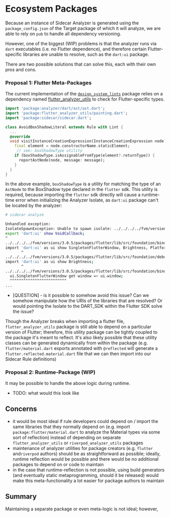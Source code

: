 
# Ecosystem Packages

Because an instance of Sidecar Analyzer is generated using the ```package_config.json``` of the Target package of which it will analyze, we are able to rely on ```pub``` to handle all dependency versioning. 

However, one of the biggest (WIP) problems is that the analyzer runs via ```dart``` executables (i.e. no Flutter dependence), and therefore certain Flutter-specific libraries are unable to resolve, such as the ```dart:ui``` package.

There are two possible solutions that can solve this, each with their own pros and cons. 

### Proposal 1: Flutter Meta-Packages

The current implementation of the [```design_system_lints```](https://pub.dev/packages/design_system_lints) package relies on a dependency named [flutter_analyzer_utils](https://pub.dev/packages/flutter_analyzer_utils) to check for Flutter-specific types.

```dart
import 'package:analyzer/dart/ast/ast.dart';
import 'package:flutter_analyzer_utils/painting.dart';
import 'package:sidecar/sidecar.dart';

class AvoidBoxShadowLiteral extends Rule with Lint {
  ...
  @override
  void visitInstanceCreationExpression(InstanceCreationExpression node) {
    final element = node.constructorName.staticElement;
     // see: boxShadowType utility
    if (boxShadowType.isAssignableFromType(element?.returnType)) {
      reportAstNode(node, message: message);
    }
  }
}

```

In the above example, ```boxShadowType``` is a utility for matching the type of an ```AstNode``` to the BoxShadow type declared in the ```flutter``` sdk. This utility is required, because importing the ```flutter``` sdk directly will cause a runtime-time error when initializing the Analyzer Isolate, as ```dart:ui``` package can't be located by the analyzer:

```sh
# sidecar analyze

Unhandled exception:
IsolateSpawnException: Unable to spawn isolate: ../../../../fvm/versions/3.0.5/packages/flutter/lib/src/foundation/basic_types.dart:9:1: Error: Not found: 'dart:ui'
export 'dart:ui' show VoidCallback;
^
../../../../fvm/versions/3.0.5/packages/flutter/lib/src/foundation/binding.dart:8:8: Error: Not found: 'dart:ui'
import 'dart:ui' as ui show SingletonFlutterWindow, Brightness, PlatformDispatcher, window;
       ^
../../../../fvm/versions/3.0.5/packages/flutter/lib/src/foundation/debug.dart:5:8: Error: Not found: 'dart:ui'
import 'dart:ui' as ui show Brightness;
       ^
../../../../fvm/versions/3.0.5/packages/flutter/lib/src/foundation/binding.dart:196:3: Error: Type 'ui.SingletonFlutterWindow' not found.
  ui.SingletonFlutterWindow get window => ui.window;
  ^^^^^^^^^^^^^^^^^^^^^^^^^
...
```

- [QUESTION] - is it possible to somehow avoid this issue? Can we somehow manipulate how the URIs of the libraries that are resolved? Or would pointing the Isolate to the DART_SDK within the Flutter SDK solve the issue?

Though the Analyzer breaks when importing a flutter file, ```flutter_analyzer_utils``` package is still able to depend on a particular version of Flutter; therefore, this utility package can be tightly coupled to the package it's meant to reflect. It's also likely possible that these utility classes can be generated dynamically from within the package (e.g. ```flutter/material.dart``` exports annotated with ```@reflected``` will generate a ```flutter.reflected.material.dart``` file that we can then import into our Sidecar Rule definitions)


### Proposal 2: Runtime-Package (WIP)

It may be possible to handle the above logic during runtime.

- TODO: what would this look like

## Concerns

- it would be most ideal if rule developers could depend on / import the same libraries that they normally depend on (e.g. import ```package:flutter/material.dart``` to analyze the Material types via some sort of reflection) instead of depending on separate ```flutter_analyzer_utils```  or ```riverpod_analyzer_utils``` packages
- maintenance of analyzer utilities for package creators (e.g. ```flutter``` and```riverpod``` authors) should be as straightforward as possible; ideally, runtime reflection would be possible and there would be no additional packages to depend on or code to maintain
- in the case that runtime-reflection is not possible, using build generators (and eventually static metaprogramming, should it be released) would make this meta-functionality a lot easier for package authors to maintain

## Summary

Maintaining a separate package or even meta-logic is not ideal; however, 
